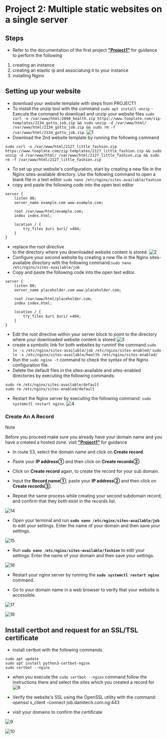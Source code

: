 # Project 2: Multiple static websites on a single server
## Steps
- Refer to the documentation of the first project [**"Project1"**](https://github.com/UDEJI-EBUBE/Devops-bootcamp/blob/main/project1-Setting%20Up%20A%20Static%20Website%20Using%20Nginx.md) for guidance to perform the following
1. creating an instance
2. creating an elastic ip and associatung it to your instance
3. installing Nginx
## Setting up your website
- download your website template with steps from PROJECT1
- To install the unzip tool with the command `sudo apt install unzip`
-Execute the command to download and unzip your website files `sudo curl -o /var/www/html/2098_health.zip https://www.tooplate.com/zip-templates/2134_gotto_job.zip && sudo unzip -d /var/www/html/ /var/www/html/2134_gotto_job.zip && sudo rm -f /var/www/html/2134_gotto_job.zip`.
![1](img/Screenshot%20(12).png)
- Download the 2nd website template by running the following command
```
sudo curl -o /var/www/html/2127_little_fashion.zip https://www.tooplate.com/zip-templates/2127_little_fashion.zip && sudo unzip -d /var/www/html/ /var/www/html/2127_little_fashion.zip && sudo rm -f /var/www/html/2127_little_fashion.zip
```
- To set up your website's configuration, start by creating a new file in the Nginx sites-available directory. Use the following command to open a blank file in a text editor
`
sudo nano /etc/nginx/sites-available/fashion
`
- copy and paste the following code into the open text editor 
```
server {
    listen 80;
    server_name example.com www.example.com;

    root /var/www/html/example.com;
    index index.html;

    location / {
        try_files $uri $uri/ =404;
    }
}
```
- replace the root directive  
to the directory where 
you downloaded website content is stored.
![2](img/Screenshot%20(15).png)
- Configure your second website by creating a new file in the Nginx sites-available directory with the following command:`sudo nano /etc/nginx/sites-available/job`
- Copy and paste the following code into the open text editor.
```
server {
    listen 80;
    server_name placeholder.com www.placeholder.com;

    root /var/www/html/placeholder.com;
    index index.html;

    location / {
        try_files $uri $uri/ =404;
    }
}
```
- Edit the root directive within your server block to point to the directory where your downloaded website content is stored
![3](img/Screenshot%20(18).png)
- create a symbolic link for both websites by runninf the command.`sudo ln -s /etc/nginx/sites-available/job /etc/nginx/sites-enabled/` `sudo ln -s /etc/nginx/sites-available/health /etc/nginx/sites-enabled/`
- Run the `sudo nginx -t` command to check the syntax of the Nginx configuration file.
- Delete the default files in the sites-available and sites-enabled directories by executing the following commands:
```
sudo rm /etc/nginx/sites-available/default
sudo rm /etc/nginx/sites-enabled/default
```
- Restart the Nginx server by executing the following command: `sudo systemctl restart nginx`.
![4](img/Screenshot%20(16).png)

### Create An A Record

> [!NOTE]
> Before you proceed make sure you already have your domain name and you have a created a hosted zone. visit [**"Project1"**](https://github.com/UDEJI-EBUBE/Devops-bootcamp/blob/main/project1-Setting%20Up%20A%20Static%20Website%20Using%20Nginx.md) for guidance
- In route 53, select the domain name and click on **Create record**.

- Paste your **IP address①** and then click on **Create records②**.

- Click on **Create record** again, to create the record for your sub domain.

- Input the **Record name①**, paste your **IP address②** and then click on **Create records③**.

- Repeat the same process while creating your second subdomain record, and confirm that they both exist in the records list.

![14](img/Screenshot%20(17).png)

- Open your terminal and run **`sudo nano /etc/nginx/sites-available/job`** to edit your settings. Enter the name of your domain and then save your settings.

![15](img/Screenshot%20(18).png)

- Run **`sudo nano /etc/nginx/sites-available/fashion`** to edit your settings. Enter the name of your domain and then save your settings.

![16](img/Screenshot%20(19).png)

- Restart your nginx server by running the **`sudo systemctl restart nginx`** command.

- Go to your domain name in a web browser to verify that your website is accessible.

![17](img/Screenshot%20(25).png)

![18](img/Screenshot%20(26).png)

## Install certbot and request for an SSL/TSL certificate
- install certbot with the following commands
```
sudo apt update
sudo apt install python3-certbot-nginx
sudo certbot --nginx
```
- when you execute the `sudo certbot --nginx` command follow the instructions there and select the sites which you created a record for
![8](img/Screenshot%20(24).png)

- Verify the website's SSL using the OpenSSL utility with the command: openssl s_client -connect job.damitech.com.ng:443
- visit your domains to confirm the certificate

![9](img/Screenshot%20(25).png)

![10](img/Screenshot%20(26).png)